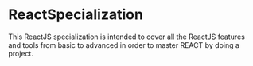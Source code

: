# ReactSpecialization

This ReactJS specialization is intended to cover all the ReactJS features and tools from basic to advanced in order to master REACT by doing a project. 
